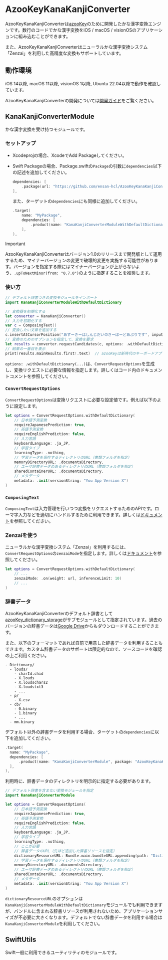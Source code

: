 # AzooKeyKanaKanjiConverter

AzooKeyKanaKanjiConverterは[azooKey](https://github.com/ensan-hcl/azooKey)のために開発したかな漢字変換エンジンです。数行のコードでかな漢字変換をiOS / macOS / visionOSのアプリケーションに組み込むことができます。

また、AzooKeyKanaKanjiConverterはニューラルかな漢字変換システム「Zenzai」を利用した高精度な変換もサポートしています。

## 動作環境
iOS 14以降, macOS 11以降, visionOS 1以降, Ubuntu 22.04以降で動作を確認しています。

AzooKeyKanaKanjiConverterの開発については[開発ガイド](Docs/development_guide.md)をご覧ください。

## KanaKanjiConverterModule
かな漢字変換を受け持つモジュールです。

### セットアップ
* Xcodeprojの場合、XcodeでAdd Packageしてください。

* Swift Packageの場合、Package.swiftの`Package`の引数に`dependencies`以下の記述を追加してください。
  ```swift
  dependencies: [
      .package(url: "https://github.com/ensan-hcl/AzooKeyKanaKanjiConverter", .upToNextMinor(from: "0.7.0"))
  ],
  ```
  また、ターゲットの`dependencies`にも同様に追加してください。
  ```swift
  .target(
      name: "MyPackage",
      dependencies: [
          .product(name: "KanaKanjiConverterModuleWithDefaultDictionary", package: "AzooKeyKanaKanjiConverter")
      ],
  ),
  ```

> [!IMPORTANT]  
> AzooKeyKanaKanjiConverterはバージョン1.0のリリースまで開発版として運用するため、マイナーバージョンの変更で破壊的変更を実施する可能性があります。バージョンを指定する際にはマイナーバージョンが上がらないよう、`.upToNextMinor(from: "0.7.0")`のように指定することを推奨します。


### 使い方
```swift
// デフォルト辞書つきの変換モジュールをインポート
import KanaKanjiConverterModuleWithDefaultDictionary

// 変換器を初期化する
let converter = KanaKanjiConverter()
// 入力を初期化する
var c = ComposingText()
// 変換したい文章を追加する
c.insertAtCursorPosition("あずーきーはしんじだいのきーぼーどあぷりです", inputStyle: .direct)
// 変換のためのオプションを指定して、変換を要求
let results = converter.requestCandidates(c, options: .withDefaultDictionary(...))
// 結果の一番目を表示
print(results.mainResults.first!.text)  // azooKeyは新時代のキーボードアプリです
```
`options: .withDefaultDictionary(...)`は、`ConvertRequestOptions`を生成し、変換リクエストに必要な情報を指定します。詳しくはコード内のドキュメントコメントを参照してください。


### `ConvertRequestOptions`
`ConvertRequestOptions`は変換リクエストに必要な設定値です。例えば以下のように設定します。

```swift
let options = ConvertRequestOptions.withDefaultDictionary(
    // 日本語予測変換
    requireJapanesePrediction: true,
    // 英語予測変換 
    requireEnglishPrediction: false,
    // 入力言語 
    keyboardLanguage: .ja_JP,
    // 学習タイプ 
    learningType: .nothing, 
    // 学習データを保存するディレクトリのURL（書類フォルダを指定）
    memoryDirectoryURL: .documentsDirectory, 
    // ユーザ辞書データのあるディレクトリのURL（書類フォルダを指定）
    sharedContainerURL: .documentsDirectory, 
    // メタデータ
    metadata: .init(versionString: "You App Version X")
)
```

### `ComposingText`
`ComposingText`は入力管理を行いつつ変換をリクエストするためのAPIです。ローマ字入力などを適切にハンドルするために利用できます。詳しくは[ドキュメント](./Docs/composing_text.md)を参照してください。

### Zenzaiを使う
ニューラルかな漢字変換システム「Zenzai」を利用するには、`ConvertRequestOptions`の`zenzaiMode`を指定します。詳しくは[ドキュメント](./Docs/composing_text.md)を参照してください。
```swift
let options = ConvertRequestOptions.withDefaultDictionary(
    // ...
    zenzaiMode: .on(weight: url, inferenceLimit: 10)
    // ...
)
```

### 辞書データ
AzooKeyKanaKanjiConverterのデフォルト辞書として[azooKey_dictionary_storage](https://github.com/ensan-hcl/azooKey_dictionary_storage)がサブモジュールとして指定されています。過去のバージョンの辞書データは[Google Drive](https://drive.google.com/drive/folders/1Kh7fgMFIzkpg7YwP3GhWTxFkXI-yzT9E?usp=sharing)からもダウンロードすることができます。

また、以下のフォーマットであれば自前で用意した辞書データを利用することもできます。カスタム辞書データのサポートは限定的なので、ソースコードを確認の上ご利用ください。

```
- Dictionary/
  - louds/
    - charId.chid
    - X.louds
    - X.loudschars2
    - X.loudstxt3
    - ...
  - p/
    - X.csv
  - cb/
    - 0.binary
    - 1.binary
    - ...
  - mm.binary
```

デフォルト以外の辞書データを利用する場合、ターゲットの`dependencies`に以下を追加してください。
```swift
.target(
  name: "MyPackage",
  dependencies: [
      .product(name: "KanaKanjiConverterModule", package: "AzooKeyKanaKanjiConverter")
  ],
),
```

利用時に、辞書データのディレクトリを明示的に指定する必要があります。
```swift
// デフォルト辞書を含まない変換モジュールを指定
import KanaKanjiConverterModule

let options = ConvertRequestOptions(
    // 日本語予測変換
    requireJapanesePrediction: true,
    // 英語予測変換 
    requireEnglishPrediction: false,
    // 入力言語 
    keyboardLanguage: .ja_JP,
    // 学習タイプ 
    learningType: .nothing, 
    // ここが必要
    // 辞書データのURL（先ほど追加した辞書リソースを指定）
    dictionaryResourceURL: Bundle.main.bundleURL.appending(path: "Dictionary", directoryHint: .isDirectory),
    // 学習データを保存するディレクトリのURL（書類フォルダを指定）
    memoryDirectoryURL: .documentsDirectory, 
    // ユーザ辞書データのあるディレクトリのURL（書類フォルダを指定）
    sharedContainerURL: .documentsDirectory, 
    // メタデータ
    metadata: .init(versionString: "You App Version X")
)
```

`dictionaryResourceURL`のオプションは`KanaKanjiConverterModuleWithDefaultDictionary`モジュールでも利用できますが、バンドルに含まれる辞書リソースが利用されないため、アプリケーションサイズが不必要に大きくなります。デフォルトでない辞書データを利用する場合は`KanaKanjiConverterModule`を利用してください。

## SwiftUtils
Swift一般に利用できるユーティリティのモジュールです。
